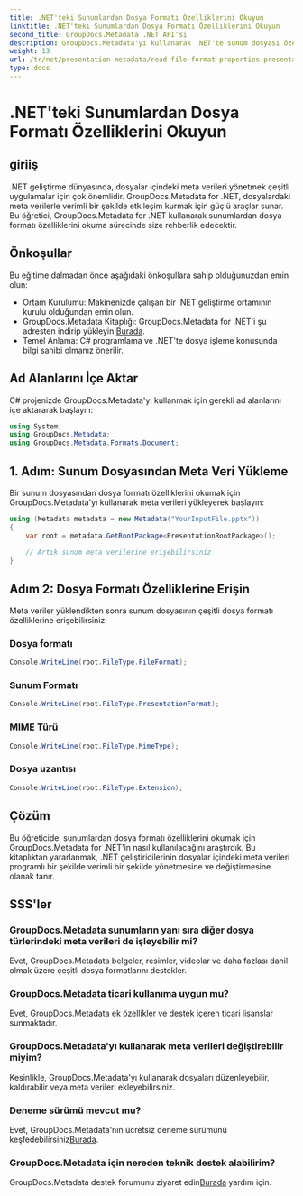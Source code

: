 ```yaml
---
title: .NET'teki Sunumlardan Dosya Formatı Özelliklerini Okuyun
linktitle: .NET'teki Sunumlardan Dosya Formatı Özelliklerini Okuyun
second_title: GroupDocs.Metadata .NET API'si
description: GroupDocs.Metadata'yı kullanarak .NET'te sunum dosyası özelliklerini nasıl okuyacağınızı öğrenin. Dosya formatı ayrıntılarına programlı olarak erişin.
weight: 13
url: /tr/net/presentation-metadata/read-file-format-properties-presentations/
type: docs
---
```

# .NET'teki Sunumlardan Dosya Formatı Özelliklerini Okuyun

## giriiş
.NET geliştirme dünyasında, dosyalar içindeki meta verileri yönetmek çeşitli uygulamalar için çok önemlidir. GroupDocs.Metadata for .NET, dosyalardaki meta verilerle verimli bir şekilde etkileşim kurmak için güçlü araçlar sunar. Bu öğretici, GroupDocs.Metadata for .NET kullanarak sunumlardan dosya formatı özelliklerini okuma sürecinde size rehberlik edecektir.
## Önkoşullar
Bu eğitime dalmadan önce aşağıdaki önkoşullara sahip olduğunuzdan emin olun:
- Ortam Kurulumu: Makinenizde çalışan bir .NET geliştirme ortamının kurulu olduğundan emin olun.
-  GroupDocs.Metadata Kitaplığı: GroupDocs.Metadata for .NET'i şu adresten indirip yükleyin:[Burada](https://releases.groupdocs.com/metadata/net/).
- Temel Anlama: C# programlama ve .NET'te dosya işleme konusunda bilgi sahibi olmanız önerilir.

## Ad Alanlarını İçe Aktar
C# projenizde GroupDocs.Metadata'yı kullanmak için gerekli ad alanlarını içe aktararak başlayın:
```csharp
using System;
using GroupDocs.Metadata;
using GroupDocs.Metadata.Formats.Document;
```
## 1. Adım: Sunum Dosyasından Meta Veri Yükleme
Bir sunum dosyasından dosya formatı özelliklerini okumak için GroupDocs.Metadata'yı kullanarak meta verileri yükleyerek başlayın:
```csharp
using (Metadata metadata = new Metadata("YourInputFile.pptx"))
{
    var root = metadata.GetRootPackage<PresentationRootPackage>();
    
    // Artık sunum meta verilerine erişebilirsiniz
}
```
## Adım 2: Dosya Formatı Özelliklerine Erişin
Meta veriler yüklendikten sonra sunum dosyasının çeşitli dosya formatı özelliklerine erişebilirsiniz:
### Dosya formatı
```csharp
Console.WriteLine(root.FileType.FileFormat);
```
### Sunum Formatı
```csharp
Console.WriteLine(root.FileType.PresentationFormat);
```
### MIME Türü
```csharp
Console.WriteLine(root.FileType.MimeType);
```
### Dosya uzantısı
```csharp
Console.WriteLine(root.FileType.Extension);
```

## Çözüm
Bu öğreticide, sunumlardan dosya formatı özelliklerini okumak için GroupDocs.Metadata for .NET'in nasıl kullanılacağını araştırdık. Bu kitaplıktan yararlanmak, .NET geliştiricilerinin dosyalar içindeki meta verileri programlı bir şekilde verimli bir şekilde yönetmesine ve değiştirmesine olanak tanır.

## SSS'ler
### GroupDocs.Metadata sunumların yanı sıra diğer dosya türlerindeki meta verileri de işleyebilir mi?
Evet, GroupDocs.Metadata belgeler, resimler, videolar ve daha fazlası dahil olmak üzere çeşitli dosya formatlarını destekler.
### GroupDocs.Metadata ticari kullanıma uygun mu?
Evet, GroupDocs.Metadata ek özellikler ve destek içeren ticari lisanslar sunmaktadır.
### GroupDocs.Metadata'yı kullanarak meta verileri değiştirebilir miyim?
Kesinlikle, GroupDocs.Metadata'yı kullanarak dosyaları düzenleyebilir, kaldırabilir veya meta verileri ekleyebilirsiniz.
### Deneme sürümü mevcut mu?
 Evet, GroupDocs.Metadata'nın ücretsiz deneme sürümünü keşfedebilirsiniz[Burada](https://releases.groupdocs.com/).
### GroupDocs.Metadata için nereden teknik destek alabilirim?
 GroupDocs.Metadata destek forumunu ziyaret edin[Burada](https://forum.groupdocs.com/c/metadata/14) yardım için.